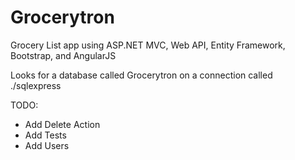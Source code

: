 Grocerytron
===========

Grocery List app using ASP.NET MVC, Web API, Entity Framework, Bootstrap, and AngularJS

Looks for a database called Grocerytron on a connection called ./sqlexpress

TODO:
- Add Delete Action
- Add Tests
- Add Users

